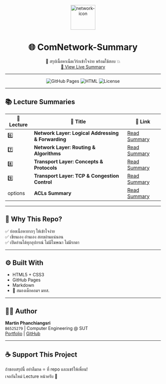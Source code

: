 <p align="center">
  <img src="https://blog.greencloudvps.com/wp-content/uploads/2022/04/computer-networking.png" alt="network-icon" width="80"/>
</p>

<h1 align="center">🌐 ComNetwork-Summary</h1>

<p align="center">
  🧠 สรุปเนื้อหาเน็ตเวิร์กเข้าใจง่าย พร้อมใช้สอบ 💥  
  <br>
  <a href="https://martinnezsavemaiwai.github.io/ComNetwork-Summary/">🔗 View Live Summary</a>
</p>

---

<p align="center">
  <img alt="GitHub Pages" src="https://img.shields.io/badge/Hosted-GitHub%20Pages-blue?logo=github">
  <img alt="HTML" src="https://img.shields.io/badge/Built%20with-HTML%20%26%20CSS-orange?logo=html5">
  <img alt="License" src="https://img.shields.io/badge/License-MIT-green">
</p>

---

## 📚 Lecture Summaries

| 🔢 Lecture | 📝 Title | 🔗 Link |
|-----------|----------|--------|
| 6️⃣ | **Network Layer: Logical Addressing & Forwarding** | [Read Summary](https://martinnezsavemaiwai.github.io/ComNetwork-Summary/lecture6.html) |
| 7️⃣ | **Network Layer: Routing & Algorithms** | [Read Summary](https://martinnezsavemaiwai.github.io/ComNetwork-Summary/lecture7.html) |
| 8️⃣ | **Transport Layer: Concepts & Protocols** | [Read Summary](https://martinnezsavemaiwai.github.io/ComNetwork-Summary/lecture8.html) |
| 9️⃣ | **Transport Layer: TCP & Congestion Control** | [Read Summary](https://martinnezsavemaiwai.github.io/ComNetwork-Summary/lecture9.html) |
| options | **ACLs Summary** | [Read Summary](https://martinnezsavemaiwai.github.io/ComNetwork-Summary/ACLs.html) |

---

## 🎯 Why This Repo?

✅ ย่อยเนื้อหายากๆ ให้เข้าใจง่าย  
✅ เขียนเอง อ่านเอง สอบผ่านแน่นอน  
✅ เปิดอ่านได้ทุกอุปกรณ์ ไม่มีโฆษณา ไม่มีรกตา

---

## ⚙️ Built With

- HTML5 + CSS3
- GitHub Pages
- Markdown
- 🧠 สมองเด็กคอมฯ มทส.

---

## 👨‍💻 Author

**Martin Phanchiangsri**  
`B6525279` | Computer Engineering @ SUT  
[Portfolio](https://martinnezsavemaiwai.github.io/) | [GitHub](https://github.com/martinnezsavemaiwai)

---

## ☕ Support This Project

ถ้าชอบสรุปนี้ อย่าลืมกด ⭐ ที่ repo และแชร์ให้เพื่อน!  
เจอกันใหม่ Lecture หน้าครับ 🚀
